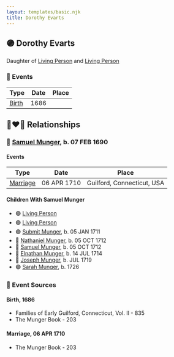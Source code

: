 ```yaml
---
layout: templates/basic.njk
title: Dorothy Evarts
---
```

## 🟣 Dorothy Evarts

Daughter of [Living Person](/people/8/86538784) and [Living Person](/people/3/35247110)

### 📆 Events

Type | Date | Place
------ | ------ | ------
[Birth](#event-23f0af3e-5341-4051-8757-889447440bd1) | 1686 |

## 👩‍❤️‍👨 Relationships

### 🔵 [Samuel Munger](/people/6/64239804), b. 07 FEB 1690

#### Events

Type | Date | Place
------ | ------ | ------
[Marriage](#event-ca0f46ba-5376-41aa-b061-f5e91fb9e756) | 06 APR 1710 | Guilford, Connecticut, USA
#### Children With Samuel Munger
* 🟣 [Living Person](/people/8/8047387)
* 🟣 [Living Person](/people/7/79164696)
* 🟣 [Submit Munger](/people/1/10597619), b. 05 JAN 1711
* 🔵 [Nathaniel Munger](/people/3/38968541), b. 05 OCT 1712
* 🔵 [Samuel Munger](/people/1/17676382), b. 05 OCT 1712
* 🔵 [Elnathan Munger](/people/3/39748505), b. 14 JUL 1714
* 🔵 [Joseph Munger](/people/4/48475708), b. JUL 1719
* 🟣 [Sarah Munger](/people/2/2457192), b. 1726
### 📰 Event Sources

#### <a id="event-23f0af3e-5341-4051-8757-889447440bd1"></a> Birth, 1686
* Families of Early Guilford, Connecticut, Vol. II  - 835
* The Munger Book  - 203
#### <a id="event-ca0f46ba-5376-41aa-b061-f5e91fb9e756"></a> Marriage, 06 APR 1710
* The Munger Book  - 203
